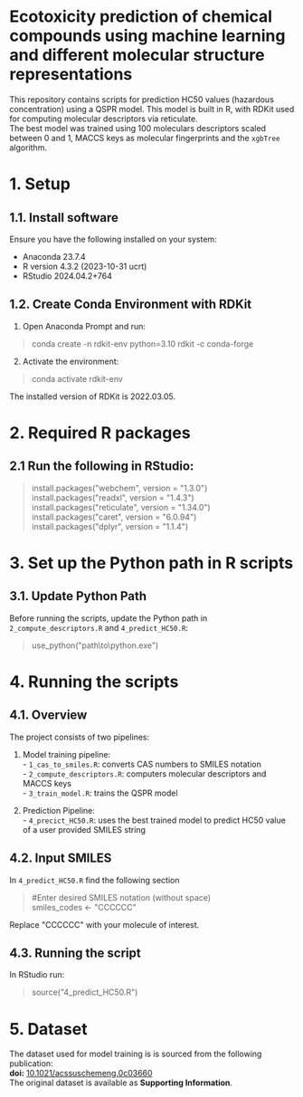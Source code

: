 # Ecotoxicity prediction of chemical compounds using machine learning and different molecular structure representations

This repository contains scripts for prediction HC50 values (hazardous concentration) using a QSPR model. This model is built in R, with RDKit used for computing molecular descriptors via reticulate.  
The best model was trained using 100 moleculars descriptors scaled between 0 and 1, MACCS keys as molecular fingerprints and the `xgbTree` algorithm.

# 1. Setup
## 1.1. Install software
Ensure you have the following installed on your system:
- Anaconda 23.7.4
- R version 4.3.2 (2023-10-31 ucrt)
- RStudio 2024.04.2+764

## 1.2. Create Conda Environment with RDKit
1. Open Anaconda Prompt and run:
  > conda create -n rdkit-env python=3.10 rdkit -c conda-forge
2. Activate the environment:
  > conda activate rdkit-env

The installed version of RDKit is 2022.03.05.

# 2. Required R packages
## 2.1 Run the following in RStudio:
> install.packages("webchem", version = "1.3.0")  
> install.packages("readxl", version = "1.4.3")  
> install.packages("reticulate", version = "1.34.0")  
> install.packages("caret", version = "6.0.94")  
> install.packages("dplyr", version = "1.1.4")

# 3. Set up the Python path in R scripts
## 3.1. Update Python Path
Before running the scripts, update the Python path in `2_compute_descriptors.R` and `4_predict_HC50.R`:
>  use_python("path\\to\\python.exe")

# 4. Running the scripts
## 4.1. Overview
The project consists of two pipelines:  
  1. Model training pipeline:  
    - `1_cas_to_smiles.R`: converts CAS numbers to SMILES notation  
    - `2_compute_descriptors.R`: computers molecular descriptors and MACCS keys  
    - `3_train_model.R`: trains the QSPR model  
  
  2. Prediction Pipeline:  
    - `4_precict_HC50.R`: uses the best trained model to predict HC50 value of a user provided SMILES string

## 4.2. Input SMILES
In `4_predict_HC50.R` find the following section
> #Enter desired SMILES notation (without space)  
smiles_codes <- "CCCCCC"

Replace "CCCCCC" with your molecule of interest.

## 4.3. Running the script
In RStudio run:  
> source("4_predict_HC50.R")  

# 5. Dataset
The dataset used for model training is is sourced from the following publication:  
**doi:** [10.1021/acssuschemeng.0c03660](https://doi.org/10.1021/acssuschemeng.0c03660)  
The original dataset is available as **Supporting Information**.  
